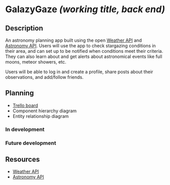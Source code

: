 # GalazyGaze _(working title, back end)_

## Description
An astronomy planning app built using the open [Weather API](https://www.weatherapi.com/) and [Astronomy API](https://astronomyapi.com/). Users will use the app to check stargazing conditions in their area, and can set up to be notified when conditions meet their criteria. They can also learn about and get alerts about astronomical events like full moons, meteor showers, etc.

Users will be able to log in and create a profile, share posts about their observations, and add/follow friends.

## Planning
* [Trello board](https://trello.com/b/MpDEJbwE/ga-capstone)
* Component hierarchy diagram
* Entity relationship diagram

### In development


### Future development


## Resources
* [Weather API](https://www.weatherapi.com/)
* [Astronomy API](https://astronomyapi.com/)
